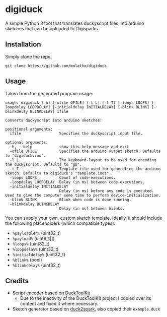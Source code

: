 # digiduck

A simple Python 3 tool that translates duckyscript files into arduino sketches that can be uploaded to Digisparks.

## Installation

Simply clone the repo:
```
git clone https://github.com/molatho/digiduck
```

## Usage

Taken from the generated program usage:
```
usage: digiduck [-h] [-ofile OFILE] [-l L] [-t T] [-loops LOOPS] [-loopdelay LOOPDELAY] [-initialdelay INITIALDELAY] [-blink BLINK] [-blinkdelay BLINKDELAY] ifile

Converts duckyscript into arduino sketches!

positional arguments:
  ifile                 Specifies the duckyscript input file.

optional arguments:
  -h, --help            show this help message and exit
  -ofile OFILE          Specifies the arduino output sketch. Defaults to "digiduck.ino".
  -l L                  The keyboard-layout to be used for encoding the duckyscript. Defaults to "gb".
  -t T                  Template file used for generating the arduino sketch. Defaults to digiduck's "template.inot".
  -loops LOOPS          Count of code-executions.
  -loopdelay LOOPDELAY  Delay (in ms) between code-executions.
  -initialdelay INITIALDELAY
                        Delay (in ms) before any code is executed. Used to give the computer some time to perform device-initialization.
  -blink BLINK          Blink when code is done running.
  -blinkdelay BLINKDELAY
                        Delay (in ms) between blinks.
```

You can supply your own, custom sketch template. Ideally, it should include the following placeholders (which compatible types):
* `%payloadlen%` (uint32_t)
* `%payload%` (uint8_t[])
* `%loops%` (uint32_t)
* `%loopdelay%` (uint32_t)
* `%initialdelay%` (uint32_t)
* `%blink%` (bool)
* `%blinkdelay%` (uint32_t)

## Credits
* Script encoder based on [DuckToolKit](https://github.com/Audition-CSBlock/DuckToolkit/commit/79954821f3c9e0f4985d2f43b838049423849851)
    * Due to the inactivity of the DuckToolKit project I copied over its content and fixed it where necessary.
* Sketch generator based on [duck2spark](https://github.com/mame82/duck2spark), also copied their `example.duck`